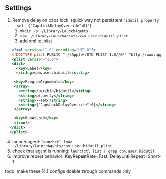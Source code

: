 ## Settings
1. Remove delay on caps lock: (quick way not persistent `hidutil property --set '{"CapsLockDelayOverride":0}'`)
   1. `mkdir -p ~/Library/LaunchAgents`
   2. `vim ~/Library/LaunchAgents/com.user.hidutil.plist`
   3. add xml to .plist
  ```xml
     <?xml version="1.0" encoding="UTF-8"?>
     <!DOCTYPE plist PUBLIC "-//Apple//DTD PLIST 1.0//EN" "http://www.apple.com/DTDs/PropertyList-1.0.dtd">
     <plist version="1.0">
     <dict>
       <key>Label</key>
       <string>com.user.hidutil</string>

      <key>ProgramArguments</key>
      <array>
        <string>/usr/bin/hidutil</string>
        <string>property</string>
        <string>--set</string>
        <string>{"CapsLockDelayOverride":0}</string>
      </array>

      <key>RunAtLoad</key>
      <true/>
    </dict>
    </plist>
  ```
   4. launch agent: `launchctl load ~/Library/LaunchAgents/com.user.hidutil.plist`
   5. check that agent is running: `launchctl list | grep com.user.hidutil`
4. Improve repeat behavior: KeyRepeatRate=Fast; DelayUntilRepeat=Short-1

todo: make these (4.) configs doable through commands only
